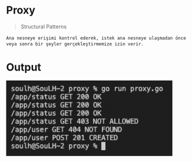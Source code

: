 

# Proxy 

>Structural Patterns

```
Ana nesneye erişimi kontrol ederek, istek ana nesneye ulaşmadan önce veya sonra bir şeyler gerçekleştirmemize izin verir. 
```

# Output
<p>
    <img src="./img/output.png"  style="width:450px;" alt="Observer">

</p>